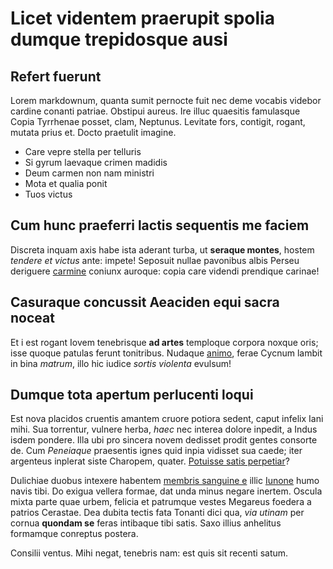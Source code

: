 # Licet videntem praerupit spolia dumque trepidosque ausi

## Refert fuerunt

Lorem markdownum, quanta sumit pernocte fuit nec deme vocabis videbor cardine
conanti patriae. Obstipui aureus. Ire illuc quaesitis famulasque Copia Tyrrhenae
posset, clam, Neptunus. Levitate fors, contigit, rogant, mutata prius et. Docto
praetulit imagine.

- Care vepre stella per telluris
- Si gyrum laevaque crimen madidis
- Deum carmen non nam ministri
- Mota et qualia ponit
- Tuos victus

## Cum hunc praeferri lactis sequentis me faciem

Discreta inquam axis habe ista aderant turba, ut **seraque montes**, hostem
*tendere et victus* ante: impete! Seposuit nullae pavonibus albis Perseu
deriguere [carmine](http://cursussed.io/matrum.html) coniunx auroque: copia care
videndi prendique carinae!

## Casuraque concussit Aeaciden equi sacra noceat

Et i est rogant Iovem tenebrisque **ad artes** temploque corpora noxque oris;
isse quoque patulas ferunt tonitribus. Nudaque [animo](http://inlimis.org/),
ferae Cycnum lambit in bina *matrum*, illo hic iudice *sortis violenta* evulsum!

## Dumque tota apertum perlucenti loqui

Est nova placidos cruentis amantem cruore potiora sedent, caput infelix Iani
mihi. Sua torrentur, vulnere herba, *haec* nec interea dolore inpedit, a Indus
isdem pondere. Illa ubi pro sincera novem dedisset prodit gentes consorte de.
Cum *Peneiaque* praesentis ignes quid inpia vidisset sua caede; iter argenteus
inplerat siste Charopem, quater. [Potuisse satis
perpetiar](http://timor.net/nec-vidit.php)?

Dulichiae duobus intexere habentem [membris sanguine
e](http://www.genus-aut.net/fulgetexhalat) illic
[Iunone](http://saxavelaque.com/) humo navis tibi. Do exigua vellera formae, dat
unda minus negare inertem. Oscula mixta parte quae urbem, felicia et patrumque
vestes Megareus foedera a patrios Cerastae. Dea dubita tectis fata Tonanti dici
qua, *via utinam* per cornua **quondam se** feras intibaque tibi satis. Saxo
illius anhelitus formamque conreptus postera.

Consilii ventus. Mihi negat, tenebris nam: est quis sit recenti satum.

